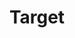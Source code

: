 ---
title: "Target"
url: /oklahoma-city/target-north-pennsylvania-avenue/
shop: department store
---